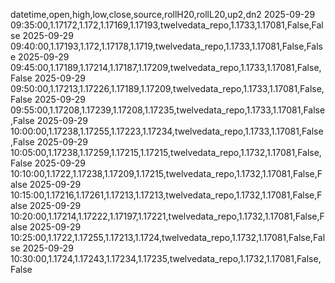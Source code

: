 datetime,open,high,low,close,source,rollH20,rollL20,up2,dn2
2025-09-29 09:35:00,1.17172,1.172,1.17169,1.17193,twelvedata_repo,1.1733,1.17081,False,False
2025-09-29 09:40:00,1.17193,1.172,1.17178,1.1719,twelvedata_repo,1.1733,1.17081,False,False
2025-09-29 09:45:00,1.17189,1.17214,1.17187,1.17209,twelvedata_repo,1.1733,1.17081,False,False
2025-09-29 09:50:00,1.17213,1.17226,1.17189,1.17209,twelvedata_repo,1.1733,1.17081,False,False
2025-09-29 09:55:00,1.17208,1.17239,1.17208,1.17235,twelvedata_repo,1.1733,1.17081,False,False
2025-09-29 10:00:00,1.17238,1.17255,1.17223,1.17234,twelvedata_repo,1.1733,1.17081,False,False
2025-09-29 10:05:00,1.17238,1.17259,1.17215,1.17215,twelvedata_repo,1.1732,1.17081,False,False
2025-09-29 10:10:00,1.1722,1.17238,1.17209,1.17215,twelvedata_repo,1.1732,1.17081,False,False
2025-09-29 10:15:00,1.17216,1.17261,1.17213,1.17213,twelvedata_repo,1.1732,1.17081,False,False
2025-09-29 10:20:00,1.17214,1.17222,1.17197,1.17221,twelvedata_repo,1.1732,1.17081,False,False
2025-09-29 10:25:00,1.1722,1.17255,1.17213,1.1724,twelvedata_repo,1.1732,1.17081,False,False
2025-09-29 10:30:00,1.1724,1.17243,1.17234,1.17235,twelvedata_repo,1.1732,1.17081,False,False
